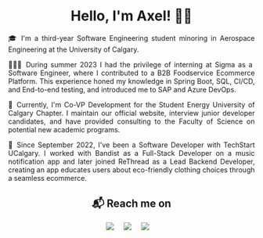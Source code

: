 <h1 align="center">Hello, I'm Axel! 👋🏻</h1>

<p align="justify">
🎓 I'm a third-year Software Engineering student minoring in Aerospace Engineering at the University of Calgary. 
</p>

<p align="justify">
👨🏼‍💻 During summer 2023 I had the privilege of interning at Sigma as a Software Engineer, where I contributed to a B2B Foodservice Ecommerce Platform. This experience honed my knowledge in Spring Boot, SQL, CI/CD, and End-to-end testing, and introduced me to SAP and Azure DevOps. 
</p>

<p align="justify">
🦖 Currently, I'm Co-VP Development for the Student Energy University of Calgary Chapter. I maintain our official website, interview junior developer candidates, and have provided consulting to the Faculty of Science on potential new academic programs.
</p>

<p align="justify">
  📱 Since September 2022, I've been a Software Developer with TechStart UCalgary. I worked with Bandist as a Full-Stack Developer on a music notification app and later joined ReThread as a Lead Backend Developer, creating an app educates users about eco-friendly clothing choices through a seamless ecommerce.
</p>

<h2  align="center">📬 Reach me on</h2>
<p align="center">
  <a target="_blank"href=""><img src="https://img.shields.io/badge/Portfolio-%23000000.svg?style=for-the-badge&logo=firefox&logoColor=#FF7139"/></a>&nbsp;&nbsp;&nbsp;&nbsp;
  <a target="_blank"href="https://www.linkedin.com/in/axel-sanchez-a1089b23a/"><img src="https://img.shields.io/badge/linkedin-%230077B5.svg?style=for-the-badge&logo=linkedin&logoColor=white"/></a>&nbsp;&nbsp;&nbsp;&nbsp;
  <a target="_blanck"href="mailto:axelshz@gmail.com"><img src="https://img.shields.io/badge/Gmail-D14836?style=for-the-badge&logo=gmail&logoColor=white"/></a>&nbsp;&nbsp;&nbsp;&nbsp;
</p>
